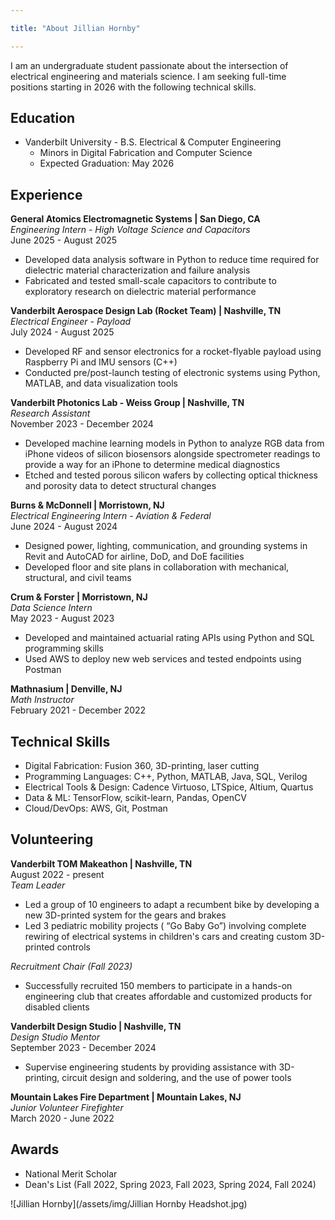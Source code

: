 ```yaml
---

title: "About Jillian Hornby"

---
```


I am an undergraduate student passionate about the intersection of electrical engineering and materials science. I am seeking full-time positions starting in 2026 with the following technical skills. 

## Education

* Vanderbilt University - B.S. Electrical & Computer Engineering
  * Minors in Digital Fabrication and Computer Science
  * Expected Graduation: May 2026

## Experience

**General Atomics Electromagnetic Systems | San Diego, CA**   
*Engineering Intern - High Voltage Science and Capacitors*   
June 2025 - August 2025   
* Developed data analysis software in Python to reduce time required for dielectric material characterization and failure analysis
* Fabricated and tested small-scale capacitors to contribute to exploratory research on dielectric material performance

**Vanderbilt Aerospace Design Lab (Rocket Team) | Nashville, TN**   
  *Electrical Engineer - Payload*   
  July 2024 - August 2025   
* Developed RF and sensor electronics for a rocket-flyable payload using Raspberry Pi and IMU sensors (C++) 
* Conducted pre/post-launch testing of electronic systems using Python, MATLAB, and data visualization tools

**Vanderbilt Photonics Lab - Weiss Group | Nashville, TN**   
*Research Assistant*   
November 2023 - December 2024   
* Developed machine learning models in Python to analyze RGB data from iPhone videos of silicon biosensors alongside spectrometer readings to provide a way for an iPhone to determine medical diagnostics
* Etched and tested porous silicon wafers by collecting optical thickness and porosity data to detect structural changes

**Burns & McDonnell | Morristown, NJ**   
*Electrical Engineering Intern - Aviation & Federal*   
June 2024 - August 2024   
* Designed power, lighting, communication, and grounding systems in Revit and AutoCAD for airline, DoD, and DoE facilities
* Developed floor and site plans in collaboration with mechanical, structural, and civil teams

**Crum & Forster | Morristown, NJ**   
*Data Science Intern*   
May 2023 - August 2023   
* Developed and maintained actuarial rating APIs using Python and SQL programming skills
* Used AWS to deploy new web services and tested endpoints using Postman

**Mathnasium | Denville, NJ**   
*Math Instructor*    
February 2021 - December 2022   

## Technical Skills

* Digital Fabrication: Fusion 360, 3D-printing, laser cutting
* Programming Languages: C++, Python, MATLAB, Java, SQL, Verilog
* Electrical Tools & Design: Cadence Virtuoso, LTSpice, Altium, Quartus
* Data & ML: TensorFlow, scikit-learn, Pandas, OpenCV
* Cloud/DevOps: AWS, Git, Postman

## Volunteering

**Vanderbilt TOM Makeathon | Nashville, TN**   
August 2022 - present   
*Team Leader*   
* Led a group of 10 engineers to adapt a recumbent bike by developing a new 3D-printed system for the gears and brakes
* Led 3 pediatric mobility projects ( “Go Baby Go”) involving complete rewiring of electrical systems in children's cars and creating custom 3D-printed controls
   
*Recruitment Chair (Fall 2023)*
* Successfully recruited 150 members to participate in a hands-on engineering club that creates affordable and customized products for disabled clients

**Vanderbilt Design Studio | Nashville, TN**   
*Design Studio Mentor*   
September 2023 - December 2024   
* Supervise engineering students by providing assistance with 3D-printing, circuit design and soldering, and the use of power tools

**Mountain Lakes Fire Department | Mountain Lakes, NJ**   
*Junior Volunteer Firefighter*   
March 2020 - June 2022   

## Awards

* National Merit Scholar
* Dean's List (Fall 2022, Spring 2023, Fall 2023, Spring 2024, Fall 2024)

![Jillian Hornby](/assets/img/Jillian Hornby Headshot.jpg)
